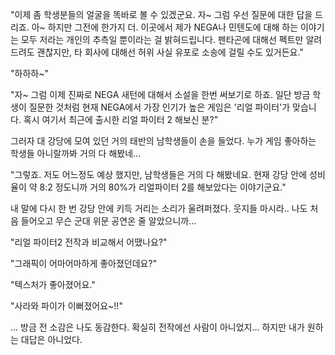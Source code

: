 "이제 좀 학생분들의 얼굴을 똑바로 볼 수 있겠군요. 자~ 그럼 우선 질문에 대한 답을 드리죠. 아~ 하지만 그전에 한가지 더. 이곳에서 제가 NEGA나 민텐도에 대해 하는 이야기는 모두 저라는 개인의 추측일 뿐이라는 걸 밝혀드립니다. 펜타곤에 대해선 펙트만 알려드려도 괜찮지만, 타 회사에 대해선 허위 사실 유포로 소송에 걸릴 수도 있거든요." 

"하하하~" 

"자~ 그럼 이제 진짜로 NEGA 새턴에 대해서 소설을 한번 써보기로 하죠. 일단 방금 학생이 질문한 것처럼 현재 NEGA에서 가장 인기가 높은 게임은 '리얼 파이터'가 맞습니다. 혹시 여기서 최근에 출시한 리얼 파이터 2 해보신 분?" 

그러자 대 강당에 모여 있던 거의 태반의 남학생들이 손을 들었다. 
누가 게임 좋아하는 학생들 아니랄까봐 거의 다 해봤네... 

"그렇죠. 저도 어느정도 예상 했지만, 남학생들은 거의 다 해봤네요. 현재 강당 안에 성비율이 약 8:2 정도니까 거의 80%가 리얼파이터 2를 해보았다는 이야기군요." 

내 말에 다시 한 번 강당 안에 키득 거리는 소리가 울려퍼졌다. 
웃지들 마시라.. 나도 처음 들어오고 무슨 군대 위문 공연온 줄 알았으니까... 

"리얼 파이터2 전작과 비교해서 어땠나요?" 

"그래픽이 어마어마하게 좋아졌던데요?" 

"텍스처가 좋아졌어요." 

"사라와 파이가 이뻐졌어요~!!" 

... 방금 전 소감은 나도 동감한다. 확실히 전작에선 사람이 아니었지... 하지만 내가 원하는 대답은 아니었다. 